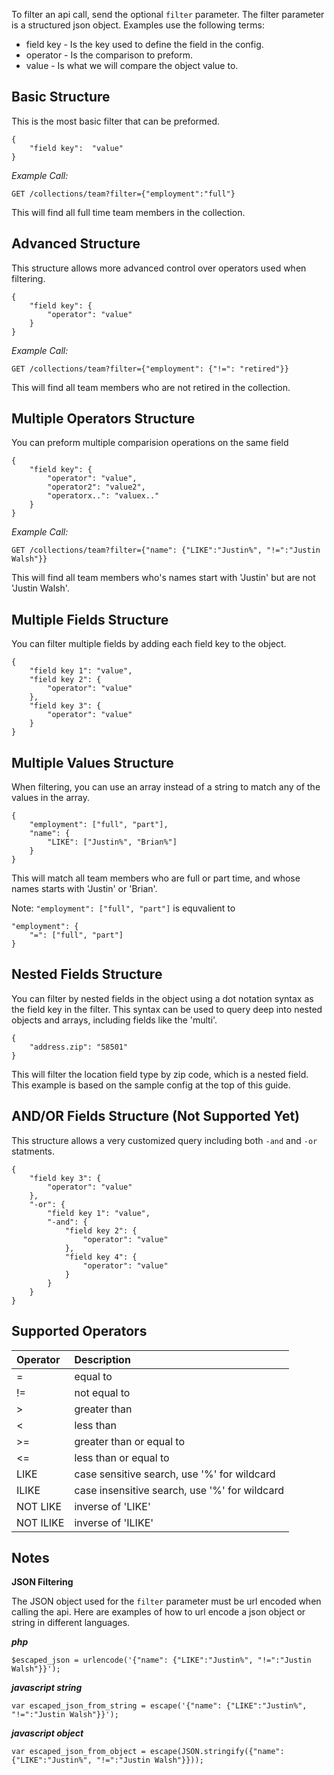 To filter an api call, send the optional `filter` parameter. The filter parameter is a structured json object. Examples use the following terms:

* field key - Is the key used to define the field in the config.
* operator - Is the comparison to preform.
* value - Is what we will compare the object value to.

## Basic Structure

This is the most basic filter that can be preformed.

	{
		"field key":  "value"
	}

*Example Call:*

	GET /collections/team?filter={"employment":"full"}

This will find all full time team members in the collection.

## Advanced Structure

This structure allows more advanced control over operators used when filtering.

	{
		"field key": {
			"operator": "value"
		}
	}

*Example Call:*

	GET /collections/team?filter={"employment": {"!=": "retired"}}

This will find all team members who are not retired in the collection.

## Multiple Operators Structure

You can preform multiple comparision operations on the same field

	{
		"field key": {
			"operator": "value",
			"operator2": "value2",
			"operatorx..": "valuex.."
		}
	}

*Example Call:*

	GET /collections/team?filter={"name": {"LIKE":"Justin%", "!=":"Justin Walsh"}}

This will find all team members who's names start with 'Justin' but are not 'Justin Walsh'.

## Multiple Fields Structure

You can filter multiple fields by adding each field key to the object.

	{
		"field key 1": "value",
		"field key 2": {
			"operator": "value"
		},
		"field key 3": {
			"operator": "value"
		}
	}

## Multiple Values Structure

When filtering, you can use an array instead of a string to match any of the values in the array.

	{
		"employment": ["full", "part"],
		"name": {
			"LIKE": ["Justin%", "Brian%"]
		}
	}

This will match all team members who are full or part time, and whose names starts with 'Justin' or 'Brian'.

Note: `"employment": ["full", "part"]` is equvalient to

	"employment": {
		"=": ["full", "part"]
	}

## Nested Fields Structure

You can filter by nested fields in the object using a dot notation syntax as the field key in the filter. This syntax can be used to query deep into nested objects and arrays, including fields like the 'multi'.

	{
		"address.zip": "58501"
	}

This will filter the location field type by zip code, which is a nested field. This example is based on the sample config at the top of this guide.

## AND/OR Fields Structure (Not Supported Yet)

This structure allows a very customized query including both `-and` and `-or` statments.

	{
		"field key 3": {
			"operator": "value"
		},
		"-or": {
			"field key 1": "value",
			"-and": {
				"field key 2": {
					"operator": "value"
				},
				"field key 4": {
					"operator": "value"
				}
			}
		}
	}


## Supported Operators

| Operator | Description |
| :--- | :--- |
| = | equal to |
| != | not equal to |
| > | greater than |
| < | less than |
| >= | greater than or equal to |
| <= | less than or equal to |
| LIKE | case sensitive search, use '%' for wildcard |
| ILIKE | case insensitive search, use '%' for wildcard |
| NOT LIKE | inverse of 'LIKE' |
| NOT ILIKE | inverse of 'ILIKE' |


## Notes

**JSON Filtering**

The JSON object used for the `filter` parameter must be url encoded when calling the api. Here are examples of how to url encode a json object or string in different languages.

***php***

	$escaped_json = urlencode('{"name": {"LIKE":"Justin%", "!=":"Justin Walsh"}}');

***javascript string***

	var escaped_json_from_string = escape('{"name": {"LIKE":"Justin%", "!=":"Justin Walsh"}}');

***javascript object***

	var escaped_json_from_object = escape(JSON.stringify({"name": {"LIKE":"Justin%", "!=":"Justin Walsh"}}));
